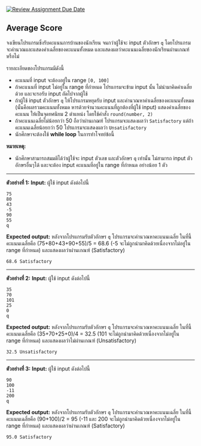 [![Review Assignment Due Date](https://classroom.github.com/assets/deadline-readme-button-22041afd0340ce965d47ae6ef1cefeee28c7c493a6346c4f15d667ab976d596c.svg)](https://classroom.github.com/a/pBlqqIFk)
## Average Score
จงเขียนโปรแกรมซึ่งรับคะแนนการบ้านของนักเรียน จนกว่าผู้ใช้จะ input ตัวอักษร  `q` โดยโปรแกรมจะคำนวณและแสดงค่าเฉลี่ยของคะแนนทั้งหมด และแสดงผลว่าคะแนนเฉลี่ยของนักเรียนผ่านเกณฑ์หรือไม่

รายละเอียดของโปรแกรมมีดังนี้
* คะแนนที่ input จะต้องอยู่ใน range `[0, 100]`
* ถ้าคะแนนที่ input ไม่อยู่ใน range ที่กำหนด โปรแกรมจะข้าม input นั้น ไม่นำมาคิดค่าเฉลี่ยด้วย และจะรอรับ input ถัดไปจากผู้ใช้
* ถ้าผู้ใช้ input ตัวอักษร  `q` ให้โปรแกรมหยุดรับ input และคำนวณหาค่าเฉลี่ยของคะแนนทั้งหมด (นั้นคือผลรวมคะแนนทั้งหมด หารด้วยจำนวนคะแนนที่ถูกต้องที่ผู้ใช้ input) แสดงค่าเฉลี่ยของคะแนน ให้เป็นจุดทศนิยม 2 ตำแหน่ง โดยใช้คำสั่ง `round(number, 2)`
* ถ้าคะแนนเฉลี่ยไม่น้อยกว่า 50 ถือว่าผ่านเกฌฑ์ โปรแกรมจะแสดงผลว่า `Satisfactory` แต่ถ้าคะแนนเฉลี่ยน้อยกว่า 50 โปรแกรมจะแสดงผลว่า `Unsatisfactory`
* นักศึกษาจะต้องใช้ **while loop** ในการทำโจทย์ข้อนี้

**หมายเหตุ:** 
* นักศึกษาสามารถสมมติได้ว่าผู้ใช้จะ input ตัวเลข และตัวอักษร `q` เท่านั้น ไม่สามารถ input ตัวอักษรอื่นๆได้ และจะต้อง input คะแนนที่อยู่ใน range ที่กำหนด อย่างน้อย 1 ตัว

<hr>

**ตัวอย่างที่ 1:**
**Input:** ผู้ใช้ input ดังต่อไปนี้
```
75
80
43
-5
90
55
q
```
**Expected output:** หลังจากโปรแกรมรับตัวอักษร `q` โปรแกรมจะคำนวณหาคะแนนเฉลี่ย ในที่นี้คะแนนเฉลี่ยคือ (75+80+43+90+55)/5 = 68.6 (-5 จะไม่ถูกนำมาคิดด้วยเนื่องจากไม่อยู่ใน range ที่กำหนด) และแสดงผลว่าผ่านเกณฑ์ (Satisfactory)
```
68.6 Satisfactory
```
<hr>

**ตัวอย่างที่ 2:**
**Input:** ผู้ใช้ input ดังต่อไปนี้
```
35
70
101
25
0
q
```
**Expected output:** หลังจากโปรแกรมรับตัวอักษร `q` โปรแกรมจะคำนวณหาคะแนนเฉลี่ย ในที่นี้คะแนนเฉลี่ยคือ (35+70+25+0)/4 = 32.5 (101 จะไม่ถูกนำมาคิดด้วยเนื่องจากไม่อยู่ใน range ที่กำหนด) และแสดงผลว่าไม่ผ่านเกณฑ์ (Unsatisfactory)
```
32.5 Unsatisfactory
```
<hr>

**ตัวอย่างที่ 3:**
**Input:** ผู้ใช้ input ดังต่อไปนี้
```
90
100
-11
200
q
```
**Expected output:** หลังจากโปรแกรมรับตัวอักษร `q` โปรแกรมจะคำนวณหาคะแนนเฉลี่ย ในที่นี้คะแนนเฉลี่ยคือ (90+100)/2 = 95 (-11 และ 200 จะไม่ถูกนำมาคิดด้วยเนื่องจากไม่อยู่ใน range ที่กำหนด) และแสดงผลว่าผ่านเกณฑ์ (Satisfactory)
```
95.0 Satisfactory
```
